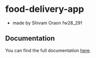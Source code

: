 # food-delivery-app

- made by Shivam Oraon fw28_291

## Documentation

You can find the full documentation [here](https://food-delivery-app-gnh2.onrender.com/api-docs).

